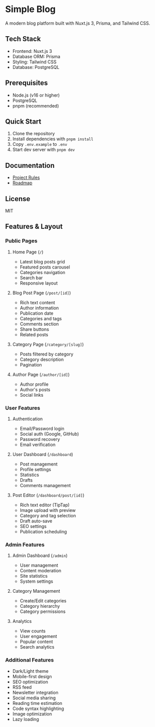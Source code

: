 # Simple Blog

A modern blog platform built with Nuxt.js 3, Prisma, and Tailwind CSS.

## Tech Stack

- Frontend: Nuxt.js 3
- Database ORM: Prisma
- Styling: Tailwind CSS
- Database: PostgreSQL

## Prerequisites

- Node.js (v16 or higher)
- PostgreSQL
- pnpm (recommended)

## Quick Start

1. Clone the repository
2. Install dependencies with `pnpm install`
3. Copy `.env.example` to `.env`
4. Start dev server with `pnpm dev`

## Documentation

- [Project Rules](PROJECT_RULES.md)
- [Roadmap](ROADMAP.md)

## License

MIT

## Features & Layout

### Public Pages

1. Home Page (`/`)
   - Latest blog posts grid
   - Featured posts carousel
   - Categories navigation
   - Search bar
   - Responsive layout

2. Blog Post Page (`/post/[id]`)
   - Rich text content
   - Author information
   - Publication date
   - Categories and tags
   - Comments section
   - Share buttons
   - Related posts

3. Category Page (`/category/[slug]`)
   - Posts filtered by category
   - Category description
   - Pagination

4. Author Page (`/author/[id]`)
   - Author profile
   - Author's posts
   - Social links

### User Features

1. Authentication
   - Email/Password login
   - Social auth (Google, GitHub)
   - Password recovery
   - Email verification

2. User Dashboard (`/dashboard`)
   - Post management
   - Profile settings
   - Statistics
   - Drafts
   - Comments management

3. Post Editor (`/dashboard/post/[id]`)
   - Rich text editor (TipTap)
   - Image upload with preview
   - Category and tag selection
   - Draft auto-save
   - SEO settings
   - Publication scheduling

### Admin Features

1. Admin Dashboard (`/admin`)
   - User management
   - Content moderation
   - Site statistics
   - System settings

2. Category Management
   - Create/Edit categories
   - Category hierarchy
   - Category permissions

3. Analytics
   - View counts
   - User engagement
   - Popular content
   - Search analytics

### Additional Features

- Dark/Light theme
- Mobile-first design
- SEO optimization
- RSS feed
- Newsletter integration
- Social media sharing
- Reading time estimation
- Code syntax highlighting
- Image optimization
- Lazy loading

